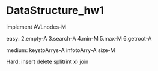 # DataStructure_hw1

implement AVLnodes-M

easy: 2.empty-A 3.search-A 4.min-M 5.max-M 6.getroot-A

medium: keystoArrys-A infotoArry-A size-M

Hard: insert delete split(int x) join
